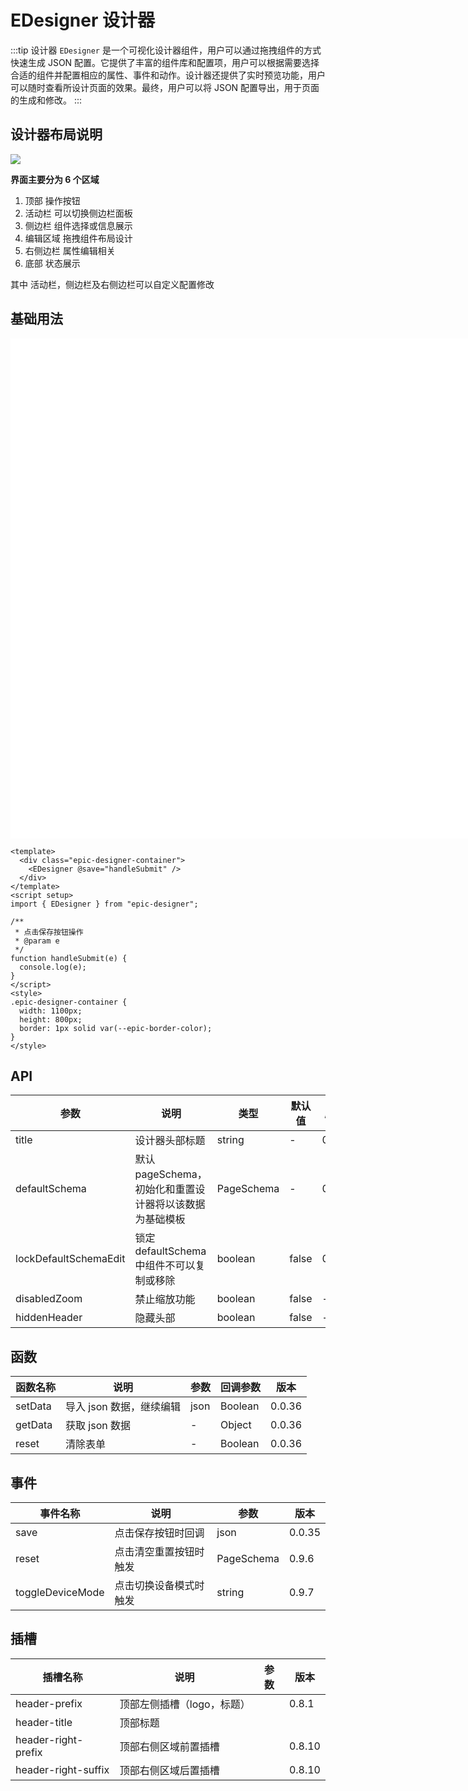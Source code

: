 # EDesigner 设计器

:::tip 设计器
`EDesigner` 是一个可视化设计器组件，用户可以通过拖拽组件的方式快速生成 JSON 配置。它提供了丰富的组件库和配置项，用户可以根据需要选择合适的组件并配置相应的属性、事件和动作。设计器还提供了实时预览功能，用户可以随时查看所设计页面的效果。最终，用户可以将 JSON 配置导出，用于页面的生成和修改。
:::

## 设计器布局说明

![](/layout.jpg)

**界面主要分为 6 个区域**

1. 顶部 操作按钮
2. 活动栏 可以切换侧边栏面板
3. 侧边栏 组件选择或信息展示
4. 编辑区域 拖拽组件布局设计
5. 右侧边栏 属性编辑相关
6. 底部 状态展示

其中 活动栏，侧边栏及右侧边栏可以自定义配置修改

## 基础用法

<ConfigProvider :theme="{ algorithm: isDark ? theme.darkAlgorithm : theme.defaultAlgorithm }">
  <div class="epic-designer-container">
    <EDesigner  @save="handleSubmit"  />
  </div>
</ConfigProvider>

```vue
<template>
  <div class="epic-designer-container">
    <EDesigner @save="handleSubmit" />
  </div>
</template>
<script setup>
import { EDesigner } from "epic-designer";

/**
 * 点击保存按钮操作
 * @param e
 */
function handleSubmit(e) {
  console.log(e);
}
</script>
<style>
.epic-designer-container {
  width: 1100px;
  height: 800px;
  border: 1px solid var(--epic-border-color);
}
</style>
```

<script setup>
import "epic-designer/dist/style.css";
import { EDesigner, pluginManager } from "epic-designer";
import { setupAntd } from "epic-designer/dist/ui/antd";
import { ConfigProvider, theme } from 'ant-design-vue'
import { useTheme } from '@epic-designer/utils'
const { isDark } = useTheme()

setupAntd(pluginManager);



function handleSubmit (e) {
  console.log(e)
}
</script>

<style>
.epic-designer-container{
width:1200px;
height:800px;
border: 1px solid var(--epic-border-color);
position: relative;
z-index: 20;
background: white;
}
</style>

## API

| 参数                  | 说明                                                   | 类型       | 默认值 | 版本  |
| --------------------- | ------------------------------------------------------ | ---------- | ------ | ----- |
| title                 | 设计器头部标题                                         | string     | -      | 0.9.7 |
| defaultSchema         | 默认pageSchema，初始化和重置设计器将以该数据为基础模板 | PageSchema | -      | 0.9.6 |
| lockDefaultSchemaEdit | 锁定defaultSchema中组件不可以复制或移除                | boolean    | false  | 0.9.7 |
| disabledZoom          | 禁止缩放功能                                           | boolean    | false  | -     |
| hiddenHeader          | 隐藏头部                                               | boolean    | false  | -     |

## 函数

| 函数名称 | 说明                     | 参数 | 回调参数 | 版本   |
| -------- | ------------------------ | ---- | -------- | ------ |
| setData  | 导入 json 数据，继续编辑 | json | Boolean  | 0.0.36 |
| getData  | 获取 json 数据           | -    | Object   | 0.0.36 |
| reset    | 清除表单                 | -    | Boolean  | 0.0.36 |

## 事件

| 事件名称         | 说明                   | 参数       | 版本   |
| ---------------- | ---------------------- | ---------- | ------ |
| save             | 点击保存按钮时回调     | json       | 0.0.35 |
| reset            | 点击清空重置按钮时触发 | PageSchema | 0.9.6  |
| toggleDeviceMode | 点击切换设备模式时触发 | string     | 0.9.7  |

## 插槽

| 插槽名称            | 说明                       | 参数 | 版本   |
| ------------------- | -------------------------- | ---- | ------ |
| header-prefix       | 顶部左侧插槽（logo，标题） |      | 0.8.1  |
| header-title        | 顶部标题                   |      |        |
| header-right-prefix | 顶部右侧区域前置插槽       |      | 0.8.10 |
| header-right-suffix | 顶部右侧区域后置插槽       |      | 0.8.10 |
